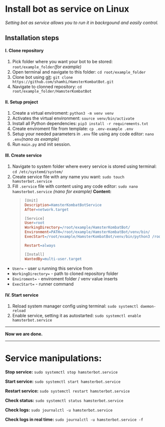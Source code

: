 # Install bot as service on Linux
_Setting bot as service allows you to run it in backrgound and easily control._

## Installation steps
#### I. Clone repository
1. Pick folder where you want your bot to be stored:
    `root/example_folder`_(for example)_
2. Open terminal and navigate to this folder:
    `cd root/example_folder`
3. Clone bot using [git](https://www.git-scm.com/):
    `git clone https://github.com/shamhi/HamsterKombatBot.git`
4. Navigate to clonned repository:
    `cd root/example_folder/HamsterKombatBot`

#### II. Setup project
1. Create a virtual enviroment:
    `python3 -m venv venv`
2. Activates the virtual environment:
  `source venv/bin/activate`
3. Install all Python dependencies:
  `pip3 install -r requirements.txt`
4. Create enviroment file from template:
  `cp .env-example .env`
5. Setup your needed parameters in `.env` file using any code editor:
  `nano .env`_(nano as example)_
6. Run `main.py` and init session.
  
#### III. Create service
1. Navigate to system folder where every service is stored using terminal:
    `cd /etc/systemd/system/`
2. Create service file with any name you want:
    `sudo touch hamsterbot.service`
3. Fill `.service` file with content using any code editor:
    `sudo nano hamsterbot.service` _(nano for example)_
    **Content:**
    > ```makefile
    > [Unit]
    > Description=HamsterKombatBotService
    > After=network.target
    > 
    > [Service]
    > User=root
    > WorkingDirectory=/root/example/HamsterKombatBot/
    > Environment=PATH=/root/example/HamsterKombatBot/venv/bin/
    > ExecStart=/root/example/HamsterKombatBot/venv/bin/python3 /root/example/HamsterKombatBot/main.py -a 2
    > 
    > Restart=always
    > 
    > [Install]
    > WantedBy=multi-user.target
    > ```
 - `User=` - user u running this service from
 - `WorkingDirectory=` - path to cloned repository folder
 - `Enviroment=` - enviroment folder / venv value inserts
 - `ExecStart=` - runner command  

#### IV. Start service
1. Reload system manager config using terminal:
    `sudo systemctl daemon-reload`
1. Enable service, setting it as autostarted:
    `sudo systemctl enable hamsterbot.service`
___
**Now we are done.**

___
# Service manipulations:
**Stop service:**
`sudo systemctl stop hamsterbot.service`

**Start service:**
`sudo systemctl start hamsterbot.service`

**Restart service:**
`sudo systemctl restart hamsterbot.service`

**Check status:**
`sudo systemctl status hamsterbot.service`

**Check logs:**
`sudo journalctl -u hamsterbot.service`

**Check logs in real time:**
`sudo journalctl -u hamsterbot.service -f`
